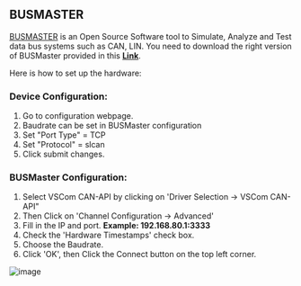 ## BUSMASTER

[BUSMASTER](https://rbei-etas.github.io/busmaster/) is an Open Source Software tool to Simulate,
Analyze and Test data bus systems such as CAN, LIN. You need to download the right version of
BUSMaster provided in this [**Link**](https://drive.google.com/drive/folders/1qJelUAHGrn_YbNIP0Jk_KmNENG-hKbtl?usp=sharing).

Here is how to set up the hardware:

### **Device Configuration:**

1. Go to configuration webpage.
1. Baudrate can be set in BUSMaster configuration
1. Set "Port Type" = TCP
1. Set "Protocol" = slcan
1. Click submit changes.

### **BUSMaster Configuration:**

1. Select VSCom CAN-API by clicking on 'Driver Selection -> VSCom CAN-API"
1. Then Click on 'Channel Configuration -> Advanced'
1. Fill in the IP and port. **Example: 192.168.80.1:3333**
1. Check the 'Hardware Timestamps' check box.
1. Choose the Baudrate.
1. Click 'OK', then Click the Connect button on the top left corner.

![image](/busmaster/vscan_api_device_config.png)
